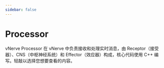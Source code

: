 ```yaml
---
sidebar: false
---
```


# Processor

vNerve Processor 在 vNerve 中负责接收和处理实时消息，由 Receptor（接受器）、CNS（中枢神经系统）和 Effector（效应器）构成，核心代码使用 C++ 编写。轻敲以选择您想要查看的内容。

<select-button title="Receptor Supervisor" description="Supervisor 是实时消息接收的中心节点，使用一套负载均衡系统管理所有 Worker 并接收由其返回的实时数据，同时负责将数据传递至 CNS。" href="/inside/processor/supervisor/"></select-button>

<select-button title="Receptor Worker" description="Worker 负责监听目标并获取实时数据，由 Supervisor 管理。" href="/inside/processor/worker/"></select-button>

<select-button title="CNS" description="CNS 基于 RabbitMQ，是处理消息的核心部分。" href="/inside/processor/cns/"></select-button>

<select-button title="Effector" description="效应器部分负责实时将消息分发到下游应用。" href="/inside/processor/effector/"></select-button>
